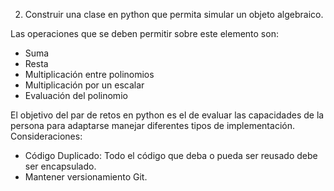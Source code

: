 2)	Construir una clase en python que permita simular un objeto algebraico.

Las operaciones que se deben permitir sobre este elemento son:

-	Suma
-	Resta
-	Multiplicación entre polinomios
-	Multiplicación por un escalar
-	Evaluación del polinomio


El objetivo del par de retos en python es el de evaluar las capacidades de la persona para adaptarse manejar diferentes tipos de implementación.
Consideraciones:
-	Código Duplicado: Todo el código que deba o pueda ser reusado debe ser encapsulado. 
-	Mantener versionamiento Git.

